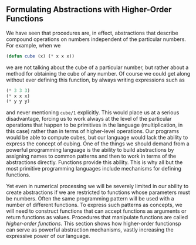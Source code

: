 ## Formulating Abstractions with Higher-Order Functions

We have seen that procedures are, in effect, abstractions that describe compound operations on numbers independent of the particular numbers. For example, when we

```lisp
(defun cube (x) (* x x x))
```

we are not talking about the cube of a particular number, but rather about a method for obtaining the cube of any number. Of course we could get along without ever defining this function, by always writing expressions such as

```lisp
(* 3 3 3)
(* x x x)
(* y y y)
```

and never mentioning ``cube/1`` explicitly. This would place us at a serious disadvantage, forcing us to work always at the level of the particular operations that happen to be primitives in the language (multiplication, in this case) rather than in terms of higher-level operations. Our programs would be able to compute cubes, but our language would lack the ability to express the concept of cubing. One of the things we should demand from a powerful programming language is the ability to build abstractions by assigning names to common patterns and then to work in terms of the abstractions directly. Functions provide this ability. This is why all but the most primitive programming languages include mechanisms for defining functions.

Yet even in numerical processing we will be severely limited in our ability to create abstractions if we are restricted to functions whose parameters must be numbers. Often the same programming pattern will be used with a number of different functions. To express such patterns as concepts, we will need to construct functions that can accept functions as arguments or return functions as values. Procedures that manipulate functions are called *higher-order functions*. This section shows how higher-order functionsp can serve as powerful abstraction mechanisms, vastly increasing the expressive power of our language.
